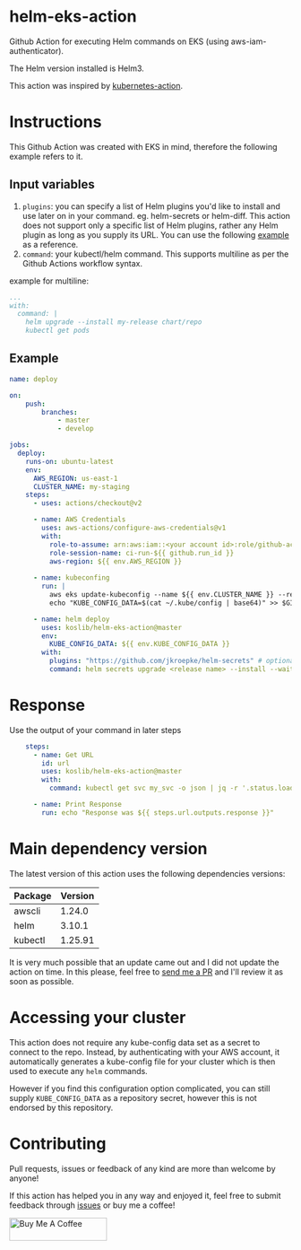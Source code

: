 # helm-eks-action
Github Action for  executing Helm commands on EKS (using aws-iam-authenticator).

The Helm version installed is Helm3.

This action was inspired by [kubernetes-action](https://github.com/Jberlinsky/kubernetes-action).

# Instructions

This Github Action was created with EKS in mind, therefore the following example refers to it.

## Input variables

1. `plugins`: you can specify a list of Helm plugins you'd like to install and use later on in your command. eg. helm-secrets or helm-diff. This action does not support only a specific list of Helm plugins, rather any Helm plugin as long as you supply its URL. You can use the following [example](#example) as a reference.
2. `command`: your kubectl/helm command. This supports multiline as per the Github Actions workflow syntax.

example for multiline:
```yaml
...
with:
  command: |
    helm upgrade --install my-release chart/repo
    kubectl get pods
```

## Example

```yaml
name: deploy

on:
    push:
        branches:
            - master
            - develop

jobs:
  deploy:
    runs-on: ubuntu-latest
    env:
      AWS_REGION: us-east-1
      CLUSTER_NAME: my-staging
    steps:
      - uses: actions/checkout@v2

      - name: AWS Credentials
        uses: aws-actions/configure-aws-credentials@v1
        with:
          role-to-assume: arn:aws:iam::<your account id>:role/github-actions
          role-session-name: ci-run-${{ github.run_id }}
          aws-region: ${{ env.AWS_REGION }}
      
      - name: kubeconfing
        run: |
          aws eks update-kubeconfig --name ${{ env.CLUSTER_NAME }} --region ${{ env.AWS_REGION }}
          echo "KUBE_CONFIG_DATA=$(cat ~/.kube/config | base64)" >> $GITHUB_ENV

      - name: helm deploy
        uses: koslib/helm-eks-action@master
        env:
          KUBE_CONFIG_DATA: ${{ env.KUBE_CONFIG_DATA }}
        with:
          plugins: "https://github.com/jkroepke/helm-secrets" # optional
          command: helm secrets upgrade <release name> --install --wait <chart> -f <path to values.yaml>
```

# Response

Use the output of your command in later steps

```yaml
    steps:
      - name: Get URL
        id: url
        uses: koslib/helm-eks-action@master
        with:
          command: kubectl get svc my_svc -o json | jq -r '.status.loadBalancer.ingress[0].hostname'

      - name: Print Response
        run: echo "Response was ${{ steps.url.outputs.response }}"

```

# Main dependency version

The latest version of this action uses the following dependencies versions:

| Package      | Version |
| ----------- | ----------- |
| awscli      | 1.24.0  |
| helm   | 3.10.1        |
| kubectl   | 1.25.91        |

It is very much possible that an update came out and I did not update the action on time. In this please, feel free to [send me a PR](#contributing) and I'll review it as soon as possible.

# Accessing your cluster

This action does not require any kube-config data set as a secret to connect to the repo. Instead, by authenticating with your AWS account, it automatically generates a kube-config file for your cluster which is then used to execute any `helm` commands. 

However if you find this configuration option complicated, you can still supply `KUBE_CONFIG_DATA` as a repository secret, however this is not endorsed by this repository.


# Contributing

Pull requests, issues or feedback of any kind are more than welcome by anyone!

If this action has helped you in any way and enjoyed it, feel free to submit feedback through [issues](https://github.com/koslib/helm-eks-action/issues) or buy me a coffee!

<a href="https://www.buymeacoffee.com/koslib" target="_blank"><img src="https://cdn.buymeacoffee.com/buttons/default-orange.png" alt="Buy Me A Coffee" height="41" width="174"></a>
